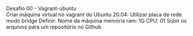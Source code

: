 Desafio 00 - Vagrant-ubuntu  
Criar máquina virtual no vagrant do Ubuntu 20.04: 
Utilizar placa de rede modo bridge 
Definir:
Nome da máquina 
memória ram: 1G 
CPU: 01 
Subir os arquivos para um repositório no Github  
